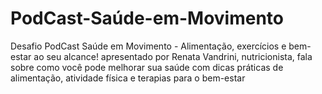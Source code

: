# PodCast-Saúde-em-Movimento
Desafio PodCast Saúde em Movimento - Alimentação, exercícios e bem-estar ao seu alcance! apresentado por Renata Vandrini, nutricionista, fala sobre como você pode melhorar sua saúde com dicas práticas de alimentação, atividade física e terapias para o bem-estar
